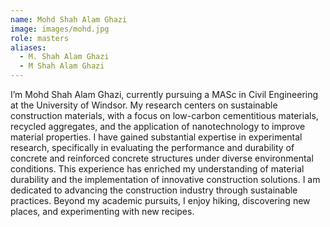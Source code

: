 ```yaml
---
name: Mohd Shah Alam Ghazi
image: images/mohd.jpg
role: masters
aliases:
  - M. Shah Alam Ghazi
  - M Shah Alam Ghazi
---
```

I’m Mohd Shah Alam Ghazi, currently pursuing a MASc in Civil Engineering at the University of Windsor. My research centers on sustainable construction materials, with a focus on low-carbon cementitious materials, recycled aggregates, and the application of nanotechnology to improve material properties. I have gained substantial expertise in experimental research, specifically in evaluating the performance and durability of concrete and reinforced concrete structures under diverse environmental conditions. This experience has enriched my understanding of material durability and the implementation of innovative construction solutions. I am dedicated to advancing the construction industry through sustainable practices. Beyond my academic pursuits, I enjoy hiking, discovering new places, and experimenting with new recipes.
